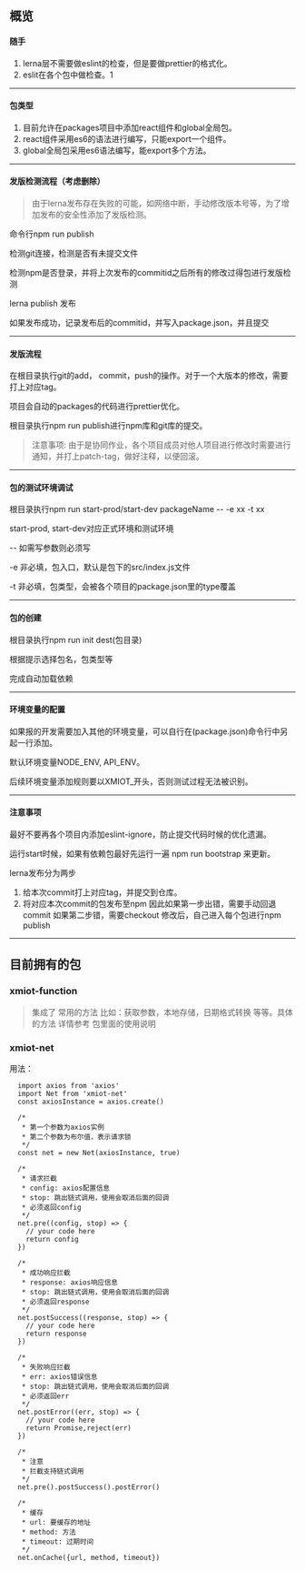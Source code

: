 ## 概览

#### 随手
1. lerna层不需要做eslint的检查，但是要做prettier的格式化。
2. eslit在各个包中做检查。1

---

#### 包类型
1. 目前允许在packages项目中添加react组件和global全局包。
2. react组件采用es6的语法进行编写，只能export一个组件。
3. global全局包采用es6语法编写，能export多个方法。

---

#### 发版检测流程（考虑删除）
>由于lerna发布存在失败的可能，如网络中断，手动修改版本号等，为了增加发布的安全性添加了发版检测。

命令行npm run publish

检测git连接，检测是否有未提交文件

检测npm是否登录，并将上次发布的commitid之后所有的修改过得包进行发版检测

lerna publish 发布

如果发布成功，记录发布后的commitid，并写入package.json，并且提交

---

#### 发版流程
在根目录执行git的add， commit，push的操作。对于一个大版本的修改，需要打上对应tag。

项目会自动的packages的代码进行prettier优化。

根目录执行npm run publish进行npm库和git库的提交。

>注意事项: 由于是协同作业，各个项目成员对他人项目进行修改时需要进行通知，并打上patch-tag，做好注释，以便回滚。

---

#### 包的测试环境调试
根目录执行npm run start-prod/start-dev packageName -- -e xx -t xx

start-prod, start-dev对应正式环境和测试环境

-- 如需写参数则必须写

-e 非必填，包入口，默认是包下的src/index.js文件

-t 非必填，包类型，会被各个项目的package.json里的type覆盖 

---

#### 包的创建
根目录执行npm run init dest(包目录)

根据提示选择包名，包类型等

完成自动加载依赖

---

#### 环境变量的配置
如果报的开发需要加入其他的环境变量，可以自行在(package.json)命令行中另起一行添加。

默认环境变量NODE_ENV, API_ENV。

后续环境变量添加规则要以XMIOT_开头，否则测试过程无法被识别。

---

#### 注意事项
最好不要再各个项目内添加eslint-ignore，防止提交代码时候的优化遗漏。

运行start时候，如果有依赖包最好先运行一遍 npm run bootstrap 来更新。

lerna发布分为两步
  1. 给本次commit打上对应tag，并提交到仓库。
  2. 将对应本次commit的包发布至npm
  因此如果第一步出错，需要手动回退commit
  如果第二步错，需要checkout 修改后，自己进入每个包进行npm publish

---

## 目前拥有的包

### xmiot-function 
> 集成了 常用的方法 比如：获取参数，本地存储，日期格式转换 等等。具体的方法 详情参考 包里面的使用说明

### xmiot-net
用法：
```
  import axios from 'axios'
  import Net from 'xmiot-net'
  const axiosInstance = axios.create()

  /*
   * 第一个参数为axios实例
   * 第二个参数为布尔值，表示请求锁
   */
  const net = new Net(axiosInstance, true)

  /*
   * 请求拦截
   * config: axios配置信息
   * stop: 跳出链式调用，使用会取消后面的回调
   * 必须返回config
   */ 
  net.pre((config, stop) => {
    // your code here
    return config
  })

  /*
   * 成功响应拦截
   * response: axios响应信息
   * stop: 跳出链式调用，使用会取消后面的回调
   * 必须返回response
   */ 
  net.postSuccess((response, stop) => {
    // your code here
    return response
  })

  /*
   * 失败响应拦截
   * err: axios错误信息
   * stop: 跳出链式调用，使用会取消后面的回调
   * 必须返回err
   */ 
  net.postError((err, stop) => {
    // your code here
    return Promise,reject(err)
  })

  /*
   * 注意
   * 拦截支持链式调用
   */
  net.pre().postSuccess().postError()

  /*
   * 缓存
   * url: 要缓存的地址
   * method: 方法
   * timeout: 过期时间
   */
  net.onCache({url, method, timeout})
```
